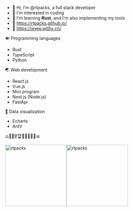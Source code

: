 - 👋 Hi, I’m @rtpacks, a full stack developer
- 👀 I'm interested in coding
- 🌱 I'm learning **Rust**, and I'm also implementing my tools
- 🔗 https://rtpacks.github.io/
- 🔗 https://www.withx.cn/

🔊 Programming languages
  - Rust
  - TypeScript
  - Python

🌏 Web development
  - React.js
  - Vue.js
  - Mini program
  - Nest.js (Node.js)
  - FastApi

🎨 Data visualization
  - Echarts
  - AntV

♨️🥇🏅🎖️🏆🔔🧲📂👀🌐📊

<div style="display: flex; align-items: center;">
  <img height="200px" src="https://github-readme-stats.vercel.app/api/?username=rtpacks&custom_title=rtpacks's%20GitHub%20Stats&show_icons=true&theme=shadow_green&rank_icon=percentile&include_all_commits=true&theme=transparent" alt="rtpacks" />
  <img height="200px" src="https://github-readme-stats.vercel.app/api/top-langs/?username=rtpacks&hide=HTML&layout=compact" alt="rtpacks" />
</div>

<!---

<p align="left">
  <img height="200px" src="https://github-readme-stats.vercel.app/api/?username=rtpacks&custom_title=rtpacks's%20GitHub%20Stats&show_icons=true&theme=shadow_green&rank_icon=percentile&include_all_commits=true&theme=transparent" alt="rtpacks" />
  <img height="200px" src="https://github-readme-stats.vercel.app/api/top-langs/?username=rtpacks&hide=HTML&layout=compact" alt="rtpacks" />
</p>

rtpacks/rtpacks is a ✨ special ✨ repository because its `README.md` (this file) appears on your GitHub profile.
You can click the Preview link to take a look at your changes.
--->
